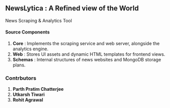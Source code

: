 ## NewsLytica : A Refined view of the World
News Scraping & Analytics Tool

#### Source Components
1. **Core** : Implements the scraping service and web server, alongside the analytics engine.
2. **Web** : Stores UI assets and dynamic HTML templates for frontend views.
3. **Schemas** : Internal structures of news websites and MongoDB storage plans.

### Contrbutors
1. **Parth Pratim Chatterjee**
2. **Utkarsh Tiwari**
3. **Rohit Agrawal**

